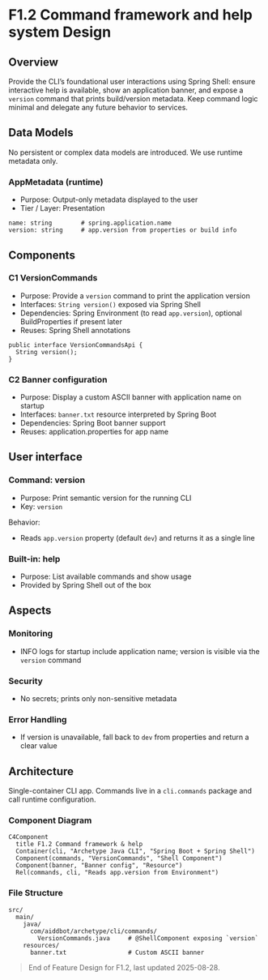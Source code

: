 # F1.2 Command framework and help system Design 

## Overview

Provide the CLI’s foundational user interactions using Spring Shell: ensure interactive help is available, show an application banner, and expose a `version` command that prints build/version metadata. Keep command logic minimal and delegate any future behavior to services.

## Data Models

No persistent or complex data models are introduced. We use runtime metadata only.

### AppMetadata (runtime)

- Purpose: Output-only metadata displayed to the user
- Tier / Layer: Presentation

```
name: string        # spring.application.name
version: string     # app.version from properties or build info
```

## Components

### C1 VersionCommands

- Purpose: Provide a `version` command to print the application version
- Interfaces: `String version()` exposed via Spring Shell
- Dependencies: Spring Environment (to read `app.version`), optional BuildProperties if present later
- Reuses: Spring Shell annotations
  
```
public interface VersionCommandsApi {
  String version();
}
```

### C2 Banner configuration

- Purpose: Display a custom ASCII banner with application name on startup
- Interfaces: `banner.txt` resource interpreted by Spring Boot
- Dependencies: Spring Boot banner support
- Reuses: application.properties for app name

## User interface

### Command: version

- Purpose: Print semantic version for the running CLI
- Key: `version`

Behavior:
- Reads `app.version` property (default `dev`) and returns it as a single line

### Built-in: help

- Purpose: List available commands and show usage
- Provided by Spring Shell out of the box

## Aspects

### Monitoring

- INFO logs for startup include application name; version is visible via the `version` command

### Security

- No secrets; prints only non-sensitive metadata

### Error Handling

- If version is unavailable, fall back to `dev` from properties and return a clear value

## Architecture

Single-container CLI app. Commands live in a `cli.commands` package and call runtime configuration.

### Component Diagram

```mermaid
C4Component
  title F1.2 Command framework & help
  Container(cli, "Archetype Java CLI", "Spring Boot + Spring Shell")
  Component(commands, "VersionCommands", "Shell Component")
  Component(banner, "Banner config", "Resource")
  Rel(commands, cli, "Reads app.version from Environment")
```

### File Structure

```plaintext
src/
  main/
    java/
      com/aiddbot/archetype/cli/commands/
        VersionCommands.java     # @ShellComponent exposing `version`
    resources/
      banner.txt                 # Custom ASCII banner
```

> End of Feature Design for F1.2, last updated 2025-08-28.
